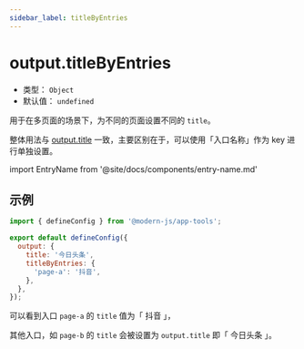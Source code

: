 ```yaml
---
sidebar_label: titleByEntries
---
```


# output.titleByEntries



- 类型： `Object`
- 默认值： `undefined`

用于在多页面的场景下，为不同的页面设置不同的 `title`。

整体用法与 [output.title](/docs/apis/app/config/output/title) 一致，主要区别在于，可以使用「入口名称」作为 key 进行单独设置。

import EntryName from '@site/docs/components/entry-name.md'

<EntryName />

## 示例

```js title="modern.config.js"
import { defineConfig } from '@modern-js/app-tools';

export default defineConfig({
  output: {
    title: '今日头条',
    titleByEntries: {
      'page-a': '抖音',
    },
  },
});
```

可以看到入口 `page-a` 的 `title` 值为「 抖音 」，

其他入口，如 `page-b` 的 `title` 会被设置为 `output.title` 即「 今日头条 」。
